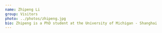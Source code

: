 ```yaml
---
name: Zhipeng Li
group: Visitors
photo: ../photos/zhipeng.jpg
bio: Zhipeng is a PhD student at the University of Michigan - Shanghai Jiao Tong University Joint Institute in China. He works in X-ray CT imaging and visited MSU in summer 2019.
---
```




